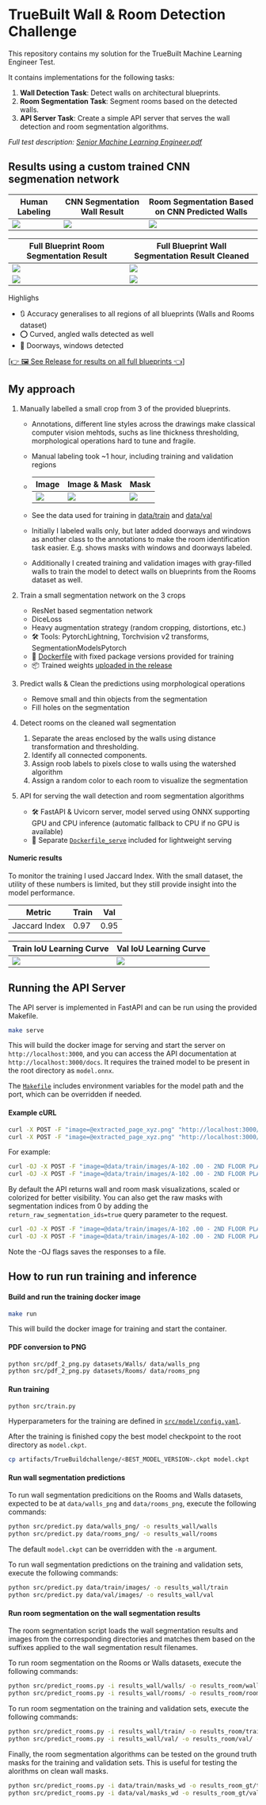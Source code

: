 # TrueBuilt Wall & Room Detection Challenge

This repository contains my solution for the TrueBuilt Machine Learning Engineer Test.

It contains implementations for the following tasks:
1. **Wall Detection Task**: Detect walls on architectural blueprints.
2. **Room Segmentation Task**: Segment rooms based on the detected walls.
3. **API Server Task**: Create a simple API server that serves the wall detection and room segmentation algorithms.

*Full test description: [Senior Machine Learning Engineer.pdf](https://github.com/user-attachments/files/16702909/Senior.Machine.Learning.Engineer.pdf)*

## Results using a custom trained CNN segmenation network

| Human Labeling                                               | CNN Segmentation Wall Result                                      | Room Segmentation Based on CNN Predicted Walls         |
| ------------------------------------------------------------ | ------------------------------------------------------------ | ------------------------------------------------------------ |
| ![](data/val/wall_and_plan/A1.02A-SECOND-FLOOR-PLAN-PART-A-Rev.3_DOOR.png) | ![](.github/A1.02A-SECOND-FLOOR-PLAN-PART-A-Rev.3_cleaned_overlay.png) | ![](.github/A1.02A-SECOND-FLOOR-PLAN-PART-A-Rev.3_segmented_room_overlay.png) |


| Full Blueprint Room Segmentation Result | Full Blueprint Wall Segmentation Result Cleaned |
|-|-|
|![](.github/A-102%20.00%20-%202ND%20FLOOR%20PLAN_cleaned_overlay.png) | ![](.github/A-102%20.00%20-%202ND%20FLOOR%20PLAN_segmented_room_overlay.png)|
|![](.github/A-190A_cleaned_overlay.png) | ![](/.github/A-190A_segmented_room_overlay.png) |

Highlighs
- :arrows_clockwise: Accuracy generalises to all regions of all blueprints (Walls and Rooms dataset)
- :o: Curved, angled walls detected as well
- :door: Doorways, windows detected 

[[:point_right: :framed_picture: See Release for results on all full blueprints :point_left:]()]

## My approach

1. Manually labelled a small crop from 3 of the provided blueprints. 

   - Annotations, different line styles across the drawings make classical computer vision mehtods, suchs as line thickness thresholding, morphological operations hard to tune and fragile.

   - Manual labeling took ~1 hour, including training and validation regions

   - | Image                                                        | Image & Mask                                                 | Mask                                                         |
     | ------------------------------------------------------------ | ------------------------------------------------------------ | ------------------------------------------------------------ |
     | ![](data/val/images/A1.02A-SECOND-FLOOR-PLAN-PART-A-Rev.3.png) | ![](data/val/wall_and_plan/A1.02A-SECOND-FLOOR-PLAN-PART-A-Rev.3_DOOR.png) | ![](data/val/masks_wd/A1.02A-SECOND-FLOOR-PLAN-PART-A-Rev.3.png) |

   - See the data used for training in [data/train](data/train) and [data/val](data/val)
   - Initially I labeled walls only, but later added doorways and windows as another class to the annotations to make the room identification task easier. E.g. [](data/val/masks_wd/) shows masks with windows and doorways labeled.
   - Additionally I created training and validation images with gray-filled walls to train the model to detect walls on blueprints from the Rooms dataset as well.

2. Train a small segmentation network on the 3 crops

   - ResNet based segmentation network
   - DiceLoss
   - Heavy augmentation strategy (random cropping, distortions, etc.)
   - :hammer_and_wrench: Tools: PytorchLightning, Torchvision v2 transforms, SegmentationModelsPytorch
   - :whale: [Dockerfile](./Dockerfile) with fixed package versions provided for training
   - :package: Trained weights [uploaded in the release]()

3. Predict walls & Clean the predictions using morphological operations

   - Remove small and thin objects from the segmentation
   - Fill holes on the segmentation

4. Detect rooms on the cleaned wall segmentation

   1. Separate the areas enclosed by the walls using distance transformation and thresholding.
   2. Identify all connected components.
   3. Assign roob labels to pixels close to walls using the watershed algorithm
   4. Assign a random color to each room to visualize the segmentation 

5. API for serving the wall detection and room segmentation algorithms

   - :hammer_and_wrench: FastAPI & Uvicorn server, model served using ONNX supporting GPU and CPU inference (automatic fallback to CPU if no GPU is available)
   - :whale: Separate [`Dockerfile_serve`](./Dockerfile_serve) included for lightweight serving

#### Numeric results

To monitor the training I used Jaccard Index. With the small dataset, the utility of these numbers is limited, but they still provide insight into the model performance.

| Metric        | Train | Val  |
| ------------- | ----- | ---- |
| Jaccard Index | 0.97  | 0.95 |

| Train IoU Learning Curve                                     | Val IoU Learning Curve                                       |
| ------------------------------------------------------------ | ------------------------------------------------------------ |
| ![](.github/train_iou.svg) | ![](.github/val_iou.svg) |


## Running the API Server

The API server is implemented in FastAPI and can be run using the provided Makefile.

```bash
make serve
```
This will build the docker image for serving and start the server on `http://localhost:3000`, and you can access the API documentation at `http://localhost:3000/docs`. It requires the trained model to be present in the root directory as `model.onnx`.

The [`Makefile`](Makefile) includes environment variables for the model path and the port, which can be overridden if needed.

#### Example cURL

```bash
curl -X POST -F "image=@extracted_page_xyz.png" "http://localhost:3000/run-inference?type=wall"
curl -X POST -F "image=@extracted_page_xyz.png" "http://localhost:3000/run-inference?type=room"
```

For example:
```bash
curl -OJ -X POST -F "image=@data/train/images/A-102 .00 - 2ND FLOOR PLAN CROP.png" "http://localhost:3000/run-inference?type=wall"
curl -OJ -X POST -F "image=@data/train/images/A-102 .00 - 2ND FLOOR PLAN CROP.png" "http://localhost:3000/run-inference?type=room"
```
By default the API returns wall and room mask visualizations, scaled or colorized for better visibility. You can also get the raw masks with segmentation indices from 0 by adding the `return_raw_segmentation_ids=true` query parameter to the request.

```bash
curl -OJ -X POST -F "image=@data/train/images/A-102 .00 - 2ND FLOOR PLAN CROP.png" "http://localhost:3000/run-inference?type=wall&return_raw_segmentation_ids=true"
curl -OJ -X POST -F "image=@data/train/images/A-102 .00 - 2ND FLOOR PLAN CROP.png" "http://localhost:3000/run-inference?type=room&return_raw_segmentation_ids=true"
```

Note the -OJ flags saves the responses to a file. 

## How to run run training and inference 

#### Build and run the training docker image

```bash
make run
```
This will build the docker image for training and start the container.

#### PDF conversion to PNG
```bash
python src/pdf_2_png.py datasets/Walls/ data/walls_png
python src/pdf_2_png.py datasets/Rooms/ data/rooms_png
```

#### Run training
```bash
python src/train.py
```
Hyperparameters for the training are defined in [`src/model/config.yaml`](src/model/config.yaml).

After the training is finished copy the best model checkpoint to the root directory as `model.ckpt`.
```bash
cp artifacts/TrueBuildchallenge/<BEST_MODEL_VERSION>.ckpt model.ckpt
```

#### Run wall segmentation predictions
To run wall segmentation predicitions on the Rooms and Walls datasets, expected to be at `data/walls_png` and `data/rooms_png`, execute the following commands:
```bash
python src/predict.py data/walls_png/ -o results_wall/walls
python src/predict.py data/rooms_png/ -o results_wall/rooms
```
The default `model.ckpt` can be overridden with the `-m` argument.

To run wall segmentation predictions on the training and validation sets, execute the following commands:
```bash
python src/predict.py data/train/images/ -o results_wall/train
python src/predict.py data/val/images/ -o results_wall/val
```

#### Run room segmentation on the wall segmentation results
The room segmentation script loads the wall segmentation results and images from the corresponding directories and matches them based on the suffixes applied to the wall segmentation result filenames. 

To run room segmentation on the Rooms or Walls datasets, execute the following commands:
```bash
python src/predict_rooms.py -i results_wall/walls/ -o results_room/walls/ --img data/walls_png/
python src/predict_rooms.py -i results_wall/rooms/ -o results_room/rooms/ --img data/rooms_png/
```

To run room segmentation on the training and validation sets, execute the following commands:
```bash
python src/predict_rooms.py -i results_wall/train/ -o results_room/train/ --img data/train/images/
python src/predict_rooms.py -i results_wall/val/ -o results_room/val/ --img data/val/images/
```

Finally, the room segmentation algorithms can be tested on the ground truth masks for the training and validation sets. This is useful for testing the alorithms on clean wall masks.
```bash
python src/predict_rooms.py -i data/train/masks_wd -o results_room_gt/train --img data/train/images/ --file_suffix=".png"
python src/predict_rooms.py -i data/val/masks_wd -o results_room_gt/val --img data/val/images/ --file_suffix=".png"
```
